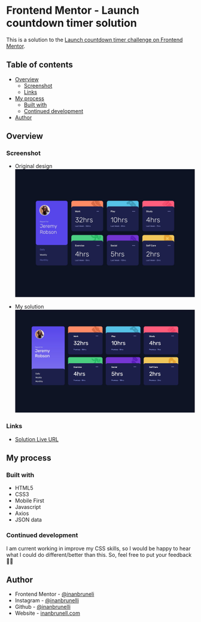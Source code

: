 # Frontend Mentor - Launch countdown timer solution

This is a solution to the [Launch countdown timer challenge on Frontend Mentor](https://www.frontendmentor.io/challenges/social-proof-section-6e0qTv_bA).

## Table of contents

- [Overview](#overview)
  - [Screenshot](#screenshot)
  - [Links](#links)
- [My process](#my-process)
  - [Built with](#built-with)  
  - [Continued development](#continued-development)
- [Author](#author)


## Overview

### Screenshot

- Original design
![](design/desktop-design.jpg)

- My solution
![](design/my-design.jpg)

### Links

- [Solution Live URL](https://inanbruneli.github.io/social-proof-section-master/)

## My process

### Built with

- HTML5
- CSS3
- Mobile First
- Javascript
- Axios
- JSON data

### Continued development

I am current working in improve my CSS skills, so I would be happy to hear what I could do different/better than this.
So, feel free to put your feedback 🚀🚀

## Author

- Frontend Mentor - [@inanbruneli](https://www.frontendmentor.io/profile/inanbruneli)
- Instagram - [@inanbrunelli](https://www.instagram.com/inanbrunelli)
- Github - [@inanbrunelli](https://github.com/inanbruneli)
- Website - [inanbrunell.com](https://inanbrunelli.000webhostapp.com/)